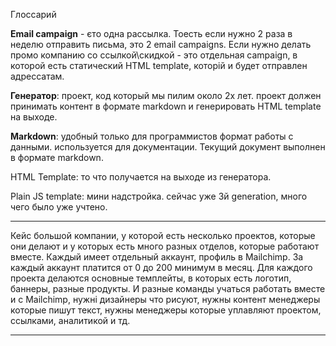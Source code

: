 Глоссарий

**Email campaign** - єто одна рассылка. Тоесть если нужно 2 раза в неделю отправить письма, это 2 email campaigns.
Если нужно делать промо компанию со ссылкой\скидкой - это отдельная campaign, в которой есть статический HTML template, которій и будет отправлен адрессатам.


**Генератор**: проект, код который мы пилим около 2х лет. проект должен принимать контент в формате markdown и генерировать HTML template на выходе.

**Markdown**: удобный только для программистов формат работы с данными. используется для документации. Текущий документ выполнен в формате markdown.

HTML Template: то что получается на выходе из генератора. 

Plain JS template: мини надстройка. сейчас уже 3й generation, много чего было уже учтено.


---


Кейс большой компании, у которой есть несколько проектов, которые они делают и у которых есть много разных отделов, которые работают вместе.
Каждый имеет отдельный аккаунт, профиль в Mailchimp. За каждый аккаунт платится от 0 до 200 минимум в месяц.
Для каждого проекта делаются основные темплейты, в которых есть логотип, баннеры, разные продукты.
И разные команды учаться работать вместе и с Mailchimp, нужні дизайнеры что рисуют, нужны контент менеджеры которые пишут текст, нужны менеджеры которые уплавляют проектом, ссылками, аналитикой и тд.

---
